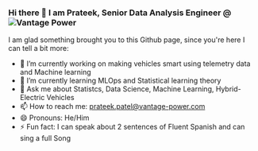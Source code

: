 ### Hi there 👋 I am Prateek, Senior Data Analysis Engineer @ ![Vantage Power](https://github.com/Vantage-Power)

I am glad something brought you to this Github page, since you're here I can tell a bit more:

- 🔭 I’m currently working on making vehicles smart using telemetry data and Machine learning
- 🌱 I’m currently learning MLOps and Statistical learning theory
- 💬 Ask me about Statistcs, Data Science, Machine Learning, Hybrid-Electric Vehicles
- 📫 How to reach me: prateek.patel@vantage-power.com
- 😄 Pronouns: He/Him
- ⚡ Fun fact: I can speak about 2 sentences of Fluent Spanish and can sing a full Song 
